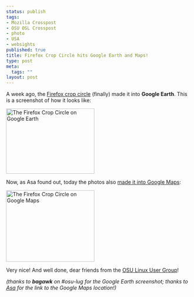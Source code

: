```yaml
--- 
status: publish
tags: 
- Mozilla Crosspost
- OSU OSL Crosspost
- photo
- USA
- websights
published: true
title: Firefox Crop Circle hits Google Earth and Maps!
type: post
meta: 
  tags: ""
layout: post
---
```

A week ago, the <a href="http://lug.oregonstate.edu/index.php/Projects/Firefox/Firefox_Circle">Firefox crop circle</a> (finally)  made it into <strong>Google Earth</strong>. This is a screenshot of how it looks like:

<a href="http://www.flickr.com/photos/freeed/309769654/" title="Photo Sharing"><img src="http://static.flickr.com/103/309769654_5d77de8332_m.jpg" width="240" height="177" alt="The Firefox Crop Circle on Google Earth" class="center" /></a>

Now, as Asa found out, today the photos also <a href="http://maps.google.com/?ie=UTF8&om=1&z=16&ll=45.123785,-123.113962&spn=0.012112,0.024097&t=h">made it into Google Maps</a>:

<a href="http://www.flickr.com/photos/freeed/309766457/" title="Photo Sharing"><img src="http://static.flickr.com/104/309766457_d1b55e51e1_m.jpg" width="240" height="194" alt="The Firefox Crop Circle on Google Maps" class="center" /></a>

Very nice! And well done, dear friends from the <a href="http://lug.oregonstate.edu">OSU Linux User Group</a>!

<em>(thanks to <strong>bagawk</strong> on #osu-lug for the Google Earth screenshot; thanks to <a href="http://weblogs.mozillazine.org/asa/archives/2006/11/firefox_crop_ci_1.html">Asa</a> for the link to the Google Maps location!)</em>
